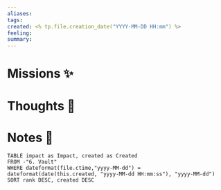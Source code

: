 ```yaml
---
aliases: 
tags: 
created: <% tp.file.creation_date("YYYY-MM-DD HH:mm") %>
feeling: 
summary:
---
```

# Missions ✨


# Thoughts 💬


# Notes 📝

```dataview
TABLE impact as Impact, created as Created
FROM -"6. Vault"
WHERE dateformat(file.ctime,"yyyy-MM-dd") = dateformat(date(this.created, "yyyy-MM-dd HH:mm:ss"), "yyyy-MM-dd")
SORT rank DESC, created DESC
```
